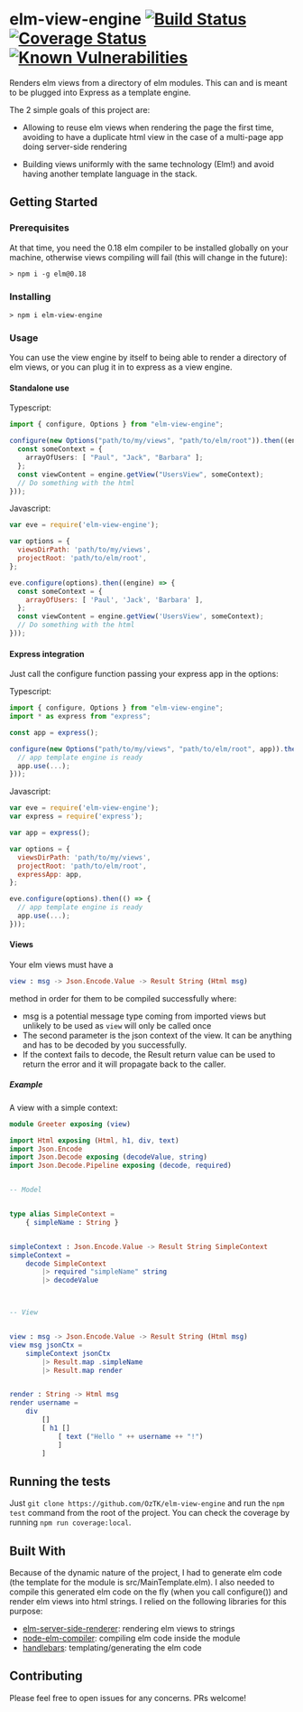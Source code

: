 # elm-view-engine [![Build Status](https://travis-ci.org/OzTK/elm-view-engine.svg?branch=master)](https://travis-ci.org/OzTK/elm-view-engine) [![Coverage Status](https://coveralls.io/repos/github/OzTK/elm-view-engine/badge.svg?branch=master)](https://coveralls.io/github/OzTK/elm-view-engine?branch=master) [![Known Vulnerabilities](https://snyk.io/test/github/OzTK/elm-view-engine/badge.svg)](https://snyk.io/test/github/OzTK/elm-view-engine)

Renders elm views from a directory of elm modules. This can and is meant to be plugged into Express as a template engine.

The 2 simple goals of this project are:

* Allowing to reuse elm views when rendering the page the first time, avoiding to have a duplicate html view in the case of a multi-page app doing server-side rendering

* Building views uniformly with the same technology (Elm!) and avoid having another template language in the stack.

## Getting Started

### Prerequisites

At that time, you need the 0.18 elm compiler to be installed globally on your machine, otherwise views compiling will fail (this will change in the future):

``` shell
> npm i -g elm@0.18
```

### Installing

```shell
> npm i elm-view-engine
```

### Usage

You can use the view engine by itself to being able to render a directory of elm views, or you can plug it in to express as a view engine.

#### Standalone use

Typescript:
```typescript
import { configure, Options } from "elm-view-engine";

configure(new Options("path/to/my/views", "path/to/elm/root")).then((engine) => {
  const someContext = {
    arrayOfUsers: [ "Paul", "Jack", "Barbara" ];
  };
  const viewContent = engine.getView("UsersView", someContext);
  // Do something with the html
}));
```

Javascript:
```javascript
var eve = require('elm-view-engine');

var options = {
  viewsDirPath: 'path/to/my/views',
  projectRoot: 'path/to/elm/root',
};

eve.configure(options).then((engine) => {
  const someContext = {
    arrayOfUsers: [ 'Paul', 'Jack', 'Barbara' ],
  };
  const viewContent = engine.getView('UsersView', someContext);
  // Do something with the html
}));
```

#### Express integration

Just call the configure function passing your express app in the options:

Typescript:
```typescript
import { configure, Options } from "elm-view-engine";
import * as express from "express";

const app = express();

configure(new Options("path/to/my/views", "path/to/elm/root", app)).then(() => {
  // app template engine is ready
  app.use(...);
}));
```

Javascript:
```javascript
var eve = require('elm-view-engine');
var express = require('express');

var app = express();

var options = {
  viewsDirPath: 'path/to/my/views',
  projectRoot: 'path/to/elm/root',
  expressApp: app,
};

eve.configure(options).then(() => {
  // app template engine is ready
  app.use(...);
}));
```

#### Views

Your elm views must have a
```elm
view : msg -> Json.Encode.Value -> Result String (Html msg)
```

method in order for them to be compiled successfully where:

* msg is a potential message type coming from imported views but unlikely to be used as `view` will only be called once
* The second parameter is the json context of the view. It can be anything and has to be decoded by you successfully.
* If the context fails to decode, the Result return value can be used to return the error and it will propagate back to the caller.

##### Example

A view with a simple context:

```elm
module Greeter exposing (view)

import Html exposing (Html, h1, div, text)
import Json.Encode
import Json.Decode exposing (decodeValue, string)
import Json.Decode.Pipeline exposing (decode, required)


-- Model


type alias SimpleContext =
    { simpleName : String }


simpleContext : Json.Encode.Value -> Result String SimpleContext
simpleContext =
    decode SimpleContext
        |> required "simpleName" string
        |> decodeValue



-- View


view : msg -> Json.Encode.Value -> Result String (Html msg)
view msg jsonCtx =
    simpleContext jsonCtx
        |> Result.map .simpleName
        |> Result.map render


render : String -> Html msg
render username =
    div
        []
        [ h1 []
            [ text ("Hello " ++ username ++ "!")
            ]
        ]
```

## Running the tests

Just `git clone https://github.com/OzTK/elm-view-engine` and run the `npm test` command from the root of the project. You can check the coverage by running `npm run coverage:local`.

## Built With

Because of the dynamic nature of the project, I had to generate elm code (the template for the module is src/MainTemplate.elm). I also needed to compile this generated elm code on the fly (when you call configure()) and render elm views into html strings. I relied on the following libraries for this purpose:

* [elm-server-side-renderer](https://github.com/eeue56/elm-server-side-renderer): rendering elm views to strings
* [node-elm-compiler](https://github.com/rtfeldman/node-elm-compiler): compiling elm code inside the module
* [handlebars](http://handlebarsjs.com/): templating/generating the elm code

## Contributing

Please feel free to open issues for any concerns. PRs welcome!